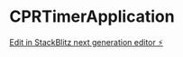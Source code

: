 # CPRTimerApplication

[Edit in StackBlitz next generation editor ⚡️](https://stackblitz.com/~/github.com/adiso06/CPRTimerApplication)